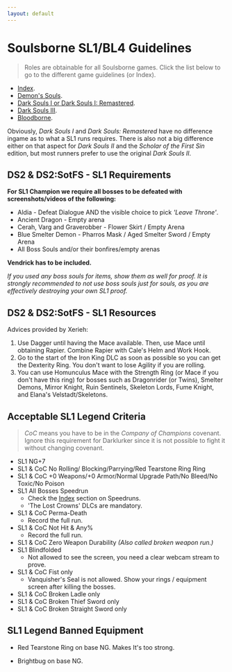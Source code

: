 ```yaml
---
layout: default
---
```


# Soulsborne SL1/BL4 Guidelines
> Roles are obtainable for all Soulsborne games. Click the list below to go to the different game guidelines (or Index).

 * [Index](./index.md).
 * [Demon's Souls](./des.md).
 * [Dark Souls I or Dark Souls I: Remastered](./ds1.md).
 * [Dark Souls III](./ds3.md).
 * [Bloodborne](./bb.md).
 
Obviously, _Dark Souls I_ and _Dark Souls: Remastered_ have no difference ingame as to what a SL1 runs requires. There is also not a big difference either on that aspect for _Dark Souls II_ and the _Scholar of the First Sin_ edition, but most runners prefer to use the original _Dark Souls II_.

## DS2 & DS2:SotFS - SL1 Requirements

**For SL1 Champion we require all bosses to be defeated with screenshots/videos of the following:**

* Aldia - Defeat Dialogue AND the visible choice to pick _'Leave Throne'_.
* Ancient Dragon - Empty arena
* Cerah, Varg and Graverobber - Flower Skirt / Empty Arena
* Blue Smelter Demon - Pharros Mask / Aged Smelter Sword / Empty Arena
* All Boss Souls and/or their bonfires/empty arenas

**Vendrick has to be included.**

_If you used any boss souls for items, show them as well for proof. It is strongly recommended to not use boss souls just for souls, as you are effectively destroying your own SL1 proof._


## DS2 & DS2:SotFS - SL1 Resources

Advices provided by Xerieh:

1. Use Dagger until having the Mace available. Then, use Mace until obtaining Rapier. Combine Rapier with Cale's Helm and Work Hook.
2. Go to the start of the Iron King DLC as soon as possible so you can get the Dexterity Ring. You don't want to lose Agility if you are rolling.
3. You can use Homunculus Mace with the Strength Ring (or Mace if you don't have this ring) for bosses such as Dragonrider (or Twins), Smelter Demons, Mirror Knight, Ruin Sentinels, Skeleton Lords, Fume Knight, and Elana's Velstadt/Skeletons.

## Acceptable SL1 Legend Criteria
> _CoC_ means you have to be in the _Company of Champions_ covenant. Ignore this requirement for Darklurker since it is not possible to fight it without changing covenant.

- SL1 NG+7
- SL1 & CoC No Rolling/ Blocking/Parrying/Red Tearstone Ring Ring
- SL1 & CoC +0 Weapons/+0 Armor/Normal Upgrade Path/No Bleed/No Toxic/No Poison
- SL1 All Bosses Speedrun
  - Check the [Index](./index.md) section on Speedruns.
  - 'The Lost Crowns' DLCs are mandatory.
- SL1 & CoC Perma-Death
  - Record the full run.
- SL1 & CoC Not Hit & Any%
  - Record the full run.
- SL1 & CoC Zero Weapon Durability _(Also called broken weapon run.)_
- SL1 Blindfolded
  - Not allowed to see the screen, you need a clear webcam stream to prove.
- SL1 & CoC Fist only
  - Vanquisher's Seal is not allowed. Show your rings / equipment screen after killing the bosses.
- SL1 & CoC Broken Ladle only
- SL1 & CoC Broken Thief Sword only
- SL1 & CoC Broken Straight Sword only
  
## SL1 Legend Banned Equipment

* Red Tearstone Ring on base NG. Makes It's too strong.

* Brightbug on base NG.
